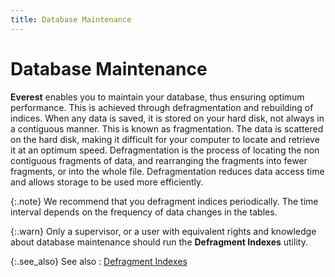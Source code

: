 ```yaml
---
title: Database Maintenance
---
```


# Database Maintenance


**Everest** enables you to maintain  your database, thus ensuring optimum performance. This is achieved through  defragmentation and rebuilding of indices. When any data is saved, it  is stored on your hard disk, not always in a contiguous manner. This is  known as fragmentation. The data is scattered on the hard disk, making  it difficult for your computer to locate and retrieve it at an optimum  speed. Defragmentation is the process of locating the non contiguous fragments  of data, and rearranging the fragments into fewer fragments, or into the  whole file. Defragmentation reduces data access time and allows storage  to be used more efficiently.


{:.note}
We recommend that you defragment indices periodically.  The time interval depends on the frequency of data changes in the tables.


{:.warn}
Only a supervisor, or a user with equivalent  rights and knowledge about database maintenance should run the **Defragment 
 Indexes** utility.


{:.see_also}
See also
: [Defragment Indexes]({{site.utl_baseurl}}/db-utils/database-maintenance/defrag-indexes/defrag_indexes.html)
